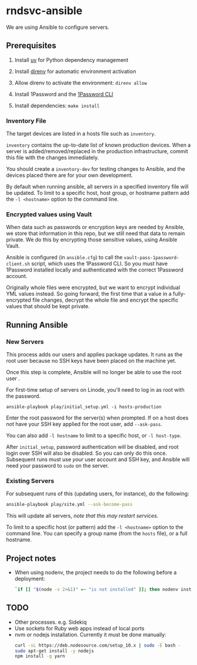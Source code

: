 # rndsvc-ansible

We are using Ansible to configure servers.

## Prerequisites

1. Install [uv](https://docs.astral.sh/uv/getting-started/installation/) for Python dependency management

1. Install [direnv](https://direnv.net) for automatic environment activation

1. Allow direnv to activate the environment: `direnv allow`

1. Install 1Password and the [1Password CLI](https://developer.1password.com/docs/cli/get-started/)

1. Install dependencies: `make install`

### Inventory File

The target devices are listed in a hosts file such as `inventory`.

`inventory` contains the up-to-date list of known production devices.
When a server is added/removed/replaced in the production infrastructure, commit this file with the changes immediately.

You should create a `inventory-dev` for testing changes to Ansible, and the devices placed there are for your own development.

By default when running ansible, all servers in a specified inventory file will be updated.
To limit to a specific host, host group, or hostname pattern add the `-l <hostname>` option to the command line.

### Encrypted values using Vault

When data such as passwords or encryption keys are needed by Ansible, we store that information in this repo, but we still need that data to remain private.
We do this by encrypting those sensitive values, using Ansible Vault.

Ansible is configured (in `ansible.cfg`) to call the `vault-pass-1password-client.sh` script,
which uses the 1Password CLI.
So you must have 1Password installed locally and authenticated with the correct 1Password account.

Originally whole files were encrypted, but we want to encrypt individual YML values instead.
So going forward, the first time that a value in a fully-encrypted file changes, decrypt the whole
file and encrypt the specific values that should be kept private.

## Running Ansible

### New Servers

This process adds our users and applies package updates.
It runs as the root user because no SSH keys have been placed on the machine yet.

Once this step is complete, Ansible will no longer be able to use the root user .

For first-time setup of servers on Linode, you'll need to log in as root with the password.

    ansible-playbook play/initial_setup.yml -i hosts-production

Enter the root password for the server(s) when prompted. If on a host does not have your SSH key applied for the root user, add `--ask-pass`.

You can also add `-l hostname` to limit to a specific host, or `-l host-type`.

After `initial_setup`, password authentication will be disabled, and root login over SSH will also be disabled.
So you can only do this once.
Subsequent runs must use _your_ user account and SSH key, and Ansible will need your password to `sudo` on the server.

### Existing Servers

For subsequent runs of this (updating users, for instance), do the following:

```sh
ansible-playbook play/site.yml --ask-become-pass
```

This will update all servers, *note that this may restart services*.

To limit to a specific host (or pattern) add the `-l <hostname>` option to the command line.
You can specify a group name (from the `hosts` file), or a full hostname.

## Project notes

- When using nodenv, the project needs to do the following before a deployment:
  ```sh
  `if [[ "$(node -v 2>&1)" =~ "is not installed" ]]; then nodenv install; corepack install; corepack enable; fi`
  ```

## TODO

- Other processes. e.g. Sidekiq
- Use sockets for Ruby web apps instead of local ports
- nvm or nodejs installation. Currently it must be done manually:
  ```sh
  curl -sL https://deb.nodesource.com/setup_10.x | sudo -E bash -
  sudo apt-get install -y nodejs
  npm install -g yarn
  ```

